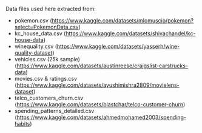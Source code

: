 Data files used here extracted from:
- pokemon.csv (https://www.kaggle.com/datasets/mlomuscio/pokemon?select=PokemonData.csv)
- kc_house_data.csv (https://www.kaggle.com/datasets/shivachandel/kc-house-data)
- winequality.csv (https://www.kaggle.com/datasets/yasserh/wine-quality-dataset)
- vehicles.csv (25k sample) (https://www.kaggle.com/datasets/austinreese/craigslist-carstrucks-data)
- movies.csv & ratings.csv (https://www.kaggle.com/datasets/ayushimishra2809/movielens-dataset)
- telco_customers_churn.csv (https://www.kaggle.com/datasets/blastchar/telco-customer-churn)
- spending_patterns_detailed.csv (https://www.kaggle.com/datasets/ahmedmohamed2003/spending-habits)